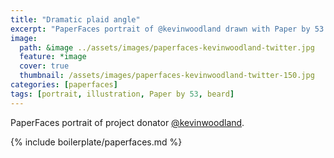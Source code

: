 ```yaml
---
title: "Dramatic plaid angle"
excerpt: "PaperFaces portrait of @kevinwoodland drawn with Paper by 53 on an iPad."
image: 
  path: &image ../assets/images/paperfaces-kevinwoodland-twitter.jpg 
  feature: *image
  cover: true
  thumbnail: /assets/images/paperfaces-kevinwoodland-twitter-150.jpg
categories: [paperfaces]
tags: [portrait, illustration, Paper by 53, beard]
---
```


PaperFaces portrait of project donator [@kevinwoodland](https://twitter.com/kevinwoodland).

{% include boilerplate/paperfaces.md %}

